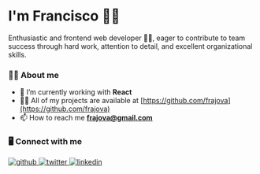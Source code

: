 <h1>I'm Francisco 👋🏼 </h1>
<p>Enthusiastic and frontend web developer 👨‍💻, eager to contribute to team success through hard work, attention to detail, and excellent organizational skills.</p>

### 👨‍💻 About me
- 🌱 I’m currently working with **React**
- 👨‍💻 All of my projects are available at [https://github.com/frajova](https://github.com/frajova)
- 📫 How to reach me **frajova@gmail.com**

### 🖥 Connect with me
<div align="left">
  <a href="https://github.com/frajova" target="_blank">
  <img src=https://img.shields.io/badge/github-%2324292e.svg?&style=for-the-badge&logo=github&logoColor=white alt=github style="margin-bottom: 5px;" />
  </a>
  <a href="https://twitter.com/frajova8" target="_blank">
  <img src=https://img.shields.io/badge/twitter-%2300acee.svg?&style=for-the-badge&logo=twitter&logoColor=white alt=twitter style="margin-bottom: 5px;" />
  </a>
  <a href="https://linkedin.com/in/frajova" target="_blank">
  <img src=https://img.shields.io/badge/linkedin-%231E77B5.svg?&style=for-the-badge&logo=linkedin&logoColor=white alt=linkedin style="margin-bottom: 5px;" />
  </a>
</div>